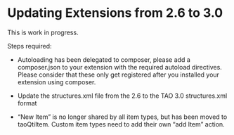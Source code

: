 <!--
parent: 'TAO 3 0'
created_at: '2014-08-19 14:29:10'
updated_at: '2015-04-13 13:32:00'
authors:
    - 'Joel Bout'
tags:
    - 'Legacy Versions:TAO 2.6'
    - 'Legacy Versions:TAO 3.0'
    - 'Version Changes:TAO 2.6 to 3.0'
-->

Updating Extensions from 2.6 to 3.0
===================================

This is work in progress.

Steps required:

-   Autoloading has been delegated to composer, please add a composer.json to your extension with the required autoload directives. Please consider that these only get registered after you installed your extension using composer.



-   Update the structures.xml file from the 2.6 to the TAO 3.0 structures.xml format



-   “New Item” is no longer shared by all item types, but has been moved to taoQtiItem. Custom item types need to add their own “add Item” action.


